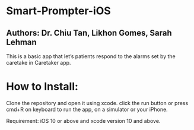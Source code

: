 # Smart-Prompter-iOS
## Authors: Dr. Chiu Tan, Likhon Gomes, Sarah Lehman
This is a basic app that let’s patients respond to the alarms set by the caretake in Caretaker app.


# How to Install:
Clone the repository and open it using xcode. click the run button or press cmd+R on keyboard to run the app, on a simulator or your iPhone.

Requirement: iOS 10 or above and xcode version 10 and above.
